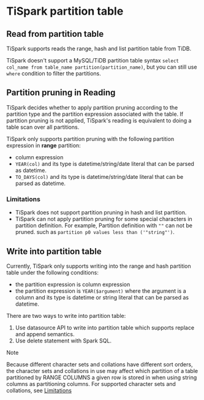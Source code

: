 # TiSpark partition table

## Read from partition table

TiSpark supports reads the range, hash and list partition table from TiDB.

TiSpark doesn't support a MySQL/TiDB partition table syntax `select col_name from table_name partition(partition_name)`, but you can still use `where` condition to filter the partitions.

## Partition pruning in Reading

TiSpark decides whether to apply partition pruning according to the partition type and the partition expression associated with the table. If partition pruning is not applied, TiSpark's reading is equivalent to doing a table scan over all partitions.

TiSpark only supports partition pruning with the following partition expression in **range** partition:

+ column expression
+ `YEAR(col)` and its type is datetime/string/date literal that can be parsed as datetime.
+ `TO_DAYS(col)` and its type is datetime/string/date literal that can be parsed as datetime.

### Limitations

- TiSpark does not support partition pruning in hash and list partition.
- TiSpark can not apply partition pruning for some special characters in partition definition. For example, Partition definition with `""` can not be pruned. such as `partition p0 values less than ('"string"')`.

## Write into partition table

Currently, TiSpark only supports writing into the range and hash partition table under the following conditions:
+ the partition expression is column expression
+ the partition expression is `YEAR($argument)` where the argument is a column and its type is datetime or string literal
  that can be parsed as datetime.

There are two ways to write into partition table:
1. Use datasource API to write into partition table which supports replace and append semantics.
2. Use delete statement with Spark SQL.

> [!NOTE]
> Because different character sets and collations have different sort orders, the character sets and
> collations in use may affect which partition of a table partitioned by RANGE COLUMNS a given row
> is stored in when using string columns as partitioning columns.
> For supported character sets and collations, see [Limitations](../README.md#limitations)